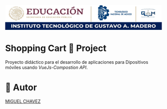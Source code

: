 ![Itgam Banner](https://raw.githubusercontent.com/MigueCha/VueJs-ShoppingCart/main/md/img/Itgam_banner.jpg)

# Shopping Cart 🛒 Project

Proyecto didáctico para el desarrollo de aplicaciones para Dipositivos móviles usando _VueJs-Compostion API_.

# 👤 Autor
[MIGUEL CHAVEZ](https://github.com/MigueCha)
